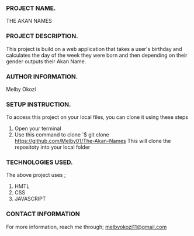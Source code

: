 ### PROJECT NAME.
THE AKAN NAMES

### PROJECT DESCRIPTION.
This project is build on a web application that takes a user's birthday and calculates the day of the week they were born and then depending on their gender outputs their Akan Name.

###  AUTHOR INFORMATION.
Melby Okozi

###  SETUP INSTRUCTION. 
To access this project on your local files, you can clone it using these steps
1. Open your terminal
1. Use this command to clone `$ git clone  https://github.com/Melby01/The-Akan-Names
This will clone the repositoty into your local folder

###  TECHNOLOGIES USED.
The above project uses ;
1. HMTL
2. CSS
3. JAVASCRIPT

###  CONTACT INFORMATION
For more information, reach me through;
melbyokozi11@gmail.com
 